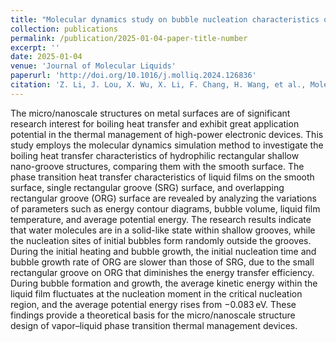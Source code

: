 ```yaml
---
title: "Molecular dynamics study on bubble nucleation characteristics on rectangular Nano-Grooved surfaces"
collection: publications
permalink: /publication/2025-01-04-paper-title-number
excerpt: ''
date: 2025-01-04
venue: 'Journal of Molecular Liquids'
paperurl: 'http://doi.org/10.1016/j.molliq.2024.126836'
citation: 'Z. Li, J. Lou, X. Wu, X. Li, F. Chang, H. Wang, et al., Molecular dynamics study on bubble nucleation characteristics on rectangular Nano-Grooved surfaces, Journal of Molecular Liquids, 2024.126836.'
---
```

The micro/nanoscale structures on metal surfaces are of significant research interest for boiling heat transfer and exhibit great application potential in the thermal management of high-power electronic devices. This study employs the molecular dynamics simulation method to investigate the boiling heat transfer characteristics of hydrophilic rectangular shallow nano-groove structures, comparing them with the smooth surface. The phase transition heat transfer characteristics of liquid films on the smooth surface, single rectangular groove (SRG) surface, and overlapping rectangular groove (ORG) surface are revealed by analyzing the variations of parameters such as energy contour diagrams, bubble volume, liquid film temperature, and average potential energy. The research results indicate that water molecules are in a solid-like state within shallow grooves, while the nucleation sites of initial bubbles form randomly outside the grooves. During the initial heating and bubble growth, the initial nucleation time and bubble growth rate of ORG are slower than those of SRG, due to the small rectangular groove on ORG that diminishes the energy transfer efficiency. During bubble formation and growth, the average kinetic energy within the liquid film fluctuates at the nucleation moment in the critical nucleation region, and the average potential energy rises from −0.083 eV. These findings provide a theoretical basis for the micro/nanoscale structure design of vapor–liquid phase transition thermal management devices.
